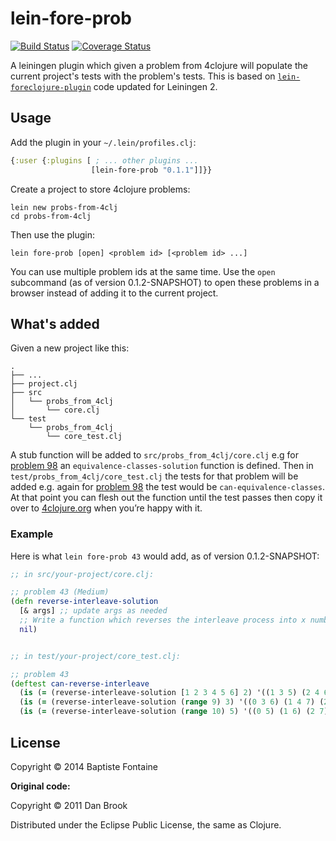 # lein-fore-prob

[![Build Status](https://travis-ci.org/bfontaine/lein-fore-prob.png?branch=master)](https://travis-ci.org/bfontaine/lein-fore-prob)
[![Coverage Status](https://coveralls.io/repos/bfontaine/lein-fore-prob/badge.png)](https://coveralls.io/r/bfontaine/lein-fore-prob)

A leiningen plugin which given a problem from 4clojure will populate the
current project's tests with the problem's tests. This is based on
[`lein-foreclojure-plugin`][lfp] code updated for Leiningen 2.

[lfp]: https://github.com/broquaint/lein-foreclojure-plugin

## Usage

Add the plugin in your `~/.lein/profiles.clj`:

```clj
{:user {:plugins [ ; ... other plugins ...
                  [lein-fore-prob "0.1.1"]]}}
```

Create a project to store 4clojure problems:

```
lein new probs-from-4clj
cd probs-from-4clj
```

Then use the plugin:

```
lein fore-prob [open] <problem id> [<problem id> ...]
```

You can use multiple problem ids at the same time. Use the `open` subcommand
(as of version 0.1.2-SNAPSHOT) to open these problems in a browser instead of
adding it to the current project.

## What's added

Given a new project like this:

	.
    ├── ...
    ├── project.clj
    ├── src
    │   └── probs_from_4clj
    │       └── core.clj
    └── test
        └── probs_from_4clj
            └── core_test.clj

A stub function will be added to `src/probs_from_4clj/core.clj` e.g for
[problem 98][98] an `equivalence-classes-solution` function is defined. Then in
`test/probs_from_4clj/core_test.clj` the tests for that problem will be added
e.g. again for [problem 98][98] the test would be `can-equivalence-classes`. At
that point you can flesh out the function until the test passes then copy
it over to [4clojure.org][4clj] when you’re happy with it.

[98]: http://www.4clojure.com/problem/98 "98. Equivalence Classes"
[4clj]: http://www.4clojure.com/

### Example

Here is what `lein fore-prob 43` would add, as of version 0.1.2-SNAPSHOT:

```clj
;; in src/your-project/core.clj:

;; problem 43 (Medium)
(defn reverse-interleave-solution
  [& args] ;; update args as needed
  ;; Write a function which reverses the interleave process into x number of subsequences.
  nil)


;; in test/your-project/core_test.clj:

;; problem 43
(deftest can-reverse-interleave
  (is (= (reverse-interleave-solution [1 2 3 4 5 6] 2) '((1 3 5) (2 4 6))))
  (is (= (reverse-interleave-solution (range 9) 3) '((0 3 6) (1 4 7) (2 5 8))))
  (is (= (reverse-interleave-solution (range 10) 5) '((0 5) (1 6) (2 7) (3 8) (4 9)))))
```

## License

Copyright © 2014 Baptiste Fontaine

**Original code:**

Copyright © 2011 Dan Brook

Distributed under the Eclipse Public License, the same as Clojure.
